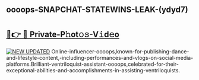 ## oooops-SNAPCHAT-STATEWINS-LEAK-(ydyd7)


# <h2><a href="https://mediaupload.pro?-20M">🔗👉 🔴 Private-P𝚑ot𝚘𝚜-V𝚒d𝚎o</a></h2>

[![NEW UPDATED](https://i.imgur.com/0qMVB7G.gif)](https://mediaupload.pro?-20M)
Online-influencer-oooops,known-for-publishing-dance-and-lifestyle-content,-including-performances-and-vlogs-on-social-media-platforms.Brilliant-ventriloquist-assistant-oooops,celebrated-for-their-exceptional-abilities-and-accomplishments-in-assisting-ventriloquists.  